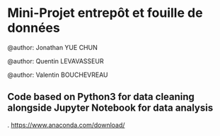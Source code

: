 ﻿# Mini-Projet entrepôt et fouille de données

@author: Jonathan YUE CHUN

@author: Quentin LEVAVASSEUR

@author: Valentin BOUCHEVREAU

## Code based on Python3 for data cleaning alongside Jupyter Notebook for data analysis

.   https://www.anaconda.com/download/
